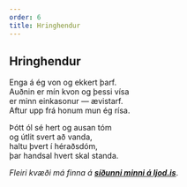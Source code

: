 ```yaml
---
order: 6
title: Hringhendur
---
```


## Hringhendur

Enga á ég von og ekkert þarf.  
Auðnin er mín kvon og þessi vísa  
er minn einkasonur ― ævistarf.  
Aftur upp frá honum mun ég rísa.

Þótt ól sé hert og ausan tóm  
og útlit svert að vanda,  
haltu þvert í héraðsdóm,  
þar handsal hvert skal standa.

*Fleiri kvæði má finna á* ***[síðunni minni á ljod.is](http://www.ljod.is/index.php/ljod/view_poet/3763)***.
